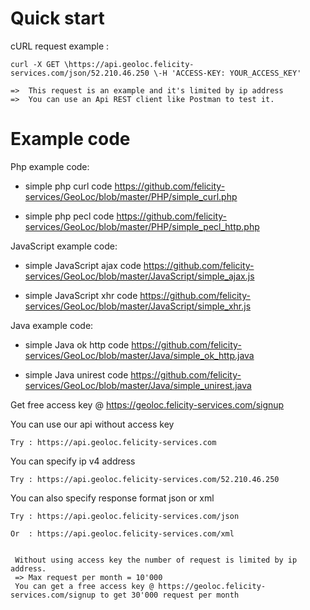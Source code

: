 # Quick start

cURL request example :
  
    curl -X GET \https://api.geoloc.felicity-services.com/json/52.210.46.250 \-H 'ACCESS-KEY: YOUR_ACCESS_KEY'
    
    =>  This request is an example and it's limited by ip address
    =>  You can use an Api REST client like Postman to test it.

# Example code

Php example code:

   - simple php curl code           https://github.com/felicity-services/GeoLoc/blob/master/PHP/simple_curl.php
   
   - simple php pecl code           https://github.com/felicity-services/GeoLoc/blob/master/PHP/simple_pecl_http.php
   
JavaScript example code:
   
   - simple JavaScript ajax code    https://github.com/felicity-services/GeoLoc/blob/master/JavaScript/simple_ajax.js
   
   - simple JavaScript xhr code     https://github.com/felicity-services/GeoLoc/blob/master/JavaScript/simple_xhr.js

Java example code:

  - simple Java ok http code        https://github.com/felicity-services/GeoLoc/blob/master/Java/simple_ok_http.java
  
  - simple Java unirest code        https://github.com/felicity-services/GeoLoc/blob/master/Java/simple_unirest.java
   

Get free access key @ https://geoloc.felicity-services.com/signup

You can use our api without access key

    Try : https://api.geoloc.felicity-services.com 
    
You can specify ip v4 address 

    Try : https://api.geoloc.felicity-services.com/52.210.46.250
    
You can also specify response format json or xml

    Try : https://api.geoloc.felicity-services.com/json
    
    Or  : https://api.geoloc.felicity-services.com/xml
          

     Without using access key the number of request is limited by ip address.
     => Max request per month = 10'000
     You can get a free access key @ https://geoloc.felicity-services.com/signup to get 30'000 request per month
